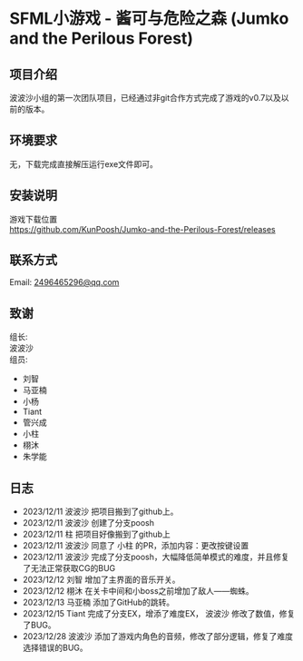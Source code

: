 # SFML小游戏 - 酱可与危险之森 (Jumko and the Perilous Forest)

## 项目介绍

波波沙小组的第一次团队项目，已经通过非git合作方式完成了游戏的v0.7以及以前的版本。

## 环境要求

无，下载完成直接解压运行exe文件即可。

## 安装说明

游戏下载位置  
<https://github.com/KunPoosh/Jumko-and-the-Perilous-Forest/releases>

## 联系方式

Email: <2496465296@qq.com>

## 致谢  

组长:  
波波沙  
组员:

- 刘智
- 马亚楠
- 小杨
- Tiant
- 管兴成
- 小柱
- 栩沐
- 朱学能

## 日志

- 2023/12/11 波波沙 把项目搬到了github上。
- 2023/12/11 波波沙 创建了分支poosh
- 2023/12/11 柱 把项目好像搬到了github上
- 2023/12/11 波波沙 同意了 小柱 的PR，添加内容：更改按键设置  
- 2023/12/11 波波沙 完成了分支poosh，大幅降低简单模式的难度，并且修复了无法正常获取CG的BUG
- 2023/12/12 刘智 增加了主界面的音乐开关。
- 2023/12/12 栩沐 在关卡中间和小boss之前增加了敌人——蜘蛛。
- 2023/12/13 马亚楠 添加了GitHub的跳转。
- 2023/12/15 Tiant 完成了分支EX，增添了难度EX， 波波沙 修改了数值，修复了BUG。
- 2023/12/28 波波沙 添加了游戏内角色的音频，修改了部分逻辑，修复了难度选择错误的BUG。
